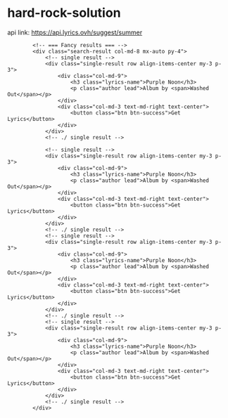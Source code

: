 # hard-rock-solution
api link: https://api.lyrics.ovh/suggest/summer







            <!-- === Fancy results === -->
            <div class="search-result col-md-8 mx-auto py-4">
                <!-- single result -->
                <div class="single-result row align-items-center my-3 p-3">
                    <div class="col-md-9">
                        <h3 class="lyrics-name">Purple Noon</h3>
                        <p class="author lead">Album by <span>Washed Out</span></p>
                    </div>
                    <div class="col-md-3 text-md-right text-center">
                        <button class="btn btn-success">Get Lyrics</button>
                    </div>
                </div>
                <!-- ./ single result -->

                <!-- single result -->
                <div class="single-result row align-items-center my-3 p-3">
                    <div class="col-md-9">
                        <h3 class="lyrics-name">Purple Noon</h3>
                        <p class="author lead">Album by <span>Washed Out</span></p>
                    </div>
                    <div class="col-md-3 text-md-right text-center">
                        <button class="btn btn-success">Get Lyrics</button>
                    </div>
                </div>
                <!-- ./ single result -->
                <!-- single result -->
                <div class="single-result row align-items-center my-3 p-3">
                    <div class="col-md-9">
                        <h3 class="lyrics-name">Purple Noon</h3>
                        <p class="author lead">Album by <span>Washed Out</span></p>
                    </div>
                    <div class="col-md-3 text-md-right text-center">
                        <button class="btn btn-success">Get Lyrics</button>
                    </div>
                </div>
                <!-- ./ single result -->
                <!-- single result -->
                <div class="single-result row align-items-center my-3 p-3">
                    <div class="col-md-9">
                        <h3 class="lyrics-name">Purple Noon</h3>
                        <p class="author lead">Album by <span>Washed Out</span></p>
                    </div>
                    <div class="col-md-3 text-md-right text-center">
                        <button class="btn btn-success">Get Lyrics</button>
                    </div>
                </div>
                <!-- ./ single result -->
            </div>
